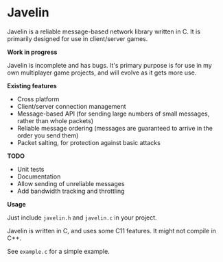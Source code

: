 # Javelin
Javelin is a reliable message-based network library written in C. It is primarily designed for use in client/server games.

**Work in progress**

Javelin is incomplete and has bugs. It's primary purpose is for use in my own multiplayer game projects, and will evolve as it gets more use.

**Existing features**

* Cross platform
* Client/server connection management
* Message-based API (for sending large numbers of small messages, rather than whole packets)
* Reliable message ordering (messages are guaranteed to arrive in the order you send them)
* Packet salting, for protection against basic attacks

**TODO**

* Unit tests
* Documentation
* Allow sending of unreliable messages
* Add bandwidth tracking and throttling

**Usage**

Just include `javelin.h` and `javelin.c` in your project.

Javelin is written in C, and uses some C11 features. It might not compile in C++.

See `example.c` for a simple example.
